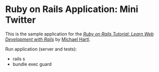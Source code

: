 # Ruby on Rails Application: Mini Twitter

This is the sample application for the
[*Ruby on Rails Tutorial:
Learn Web Development with Rails*](http://www.railstutorial.org/)
by [Michael Hartl](http://www.michaelhartl.com/).

Run application (server and tests):
- rails s
- bundle exec guard